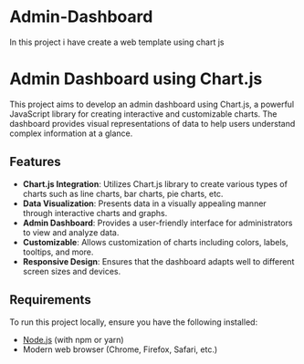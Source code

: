 # Admin-Dashboard
In this project i have create a web template using chart js
# Admin Dashboard using Chart.js

This project aims to develop an admin dashboard using Chart.js, a powerful JavaScript library for creating interactive and customizable charts. The dashboard provides visual representations of data to help users understand complex information at a glance.

## Features

- **Chart.js Integration**: Utilizes Chart.js library to create various types of charts such as line charts, bar charts, pie charts, etc.
- **Data Visualization**: Presents data in a visually appealing manner through interactive charts and graphs.
- **Admin Dashboard**: Provides a user-friendly interface for administrators to view and analyze data.
- **Customizable**: Allows customization of charts including colors, labels, tooltips, and more.
- **Responsive Design**: Ensures that the dashboard adapts well to different screen sizes and devices.

## Requirements

To run this project locally, ensure you have the following installed:

- [Node.js](https://nodejs.org/) (with npm or yarn)
- Modern web browser (Chrome, Firefox, Safari, etc.)



